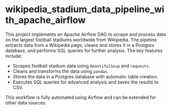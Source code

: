 # wikipedia_stadium_data_pipeline_with_apache_airflow
<p>This project implements an Apache Airflow DAG to scrape and process data on the largest football stadiums worldwide from Wikipedia. The pipeline extracts data from a Wikipedia page, cleans and stores it in a Postgres database, and performs SQL queries for further analysis. The key features include:</p>

<ul>
    <li>Scrapes football stadium data using <code>BeautifulSoup</code> and <code>requests</code>.</li>
    <li>Cleans and transforms the data using <code>pandas</code>.</li>
    <li>Stores the data in a Postgres database with automatic table creation.</li>
    <li>Executes SQL queries for advanced analysis and saves the results to CSV.</li>
</ul>

<p>This workflow is fully automated using Airflow and can be extended for other data sources.</p>
